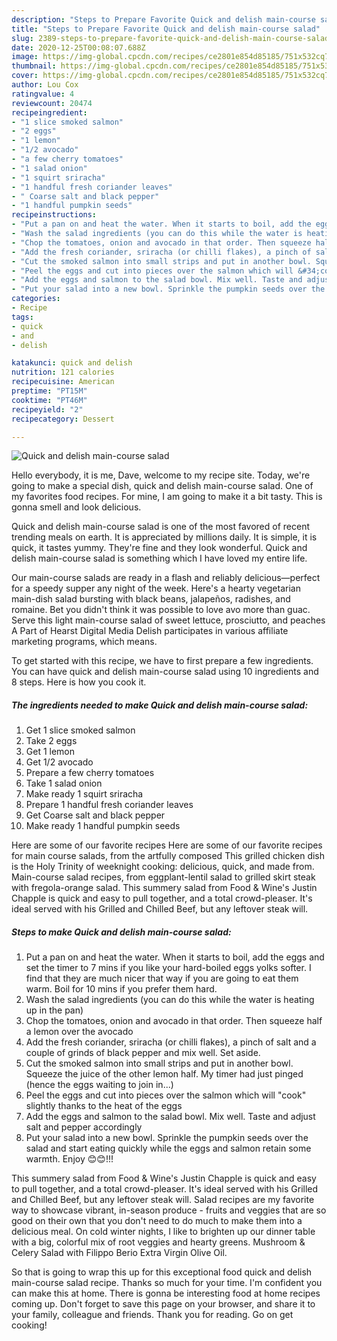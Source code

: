 ```yaml
---
description: "Steps to Prepare Favorite Quick and delish main-course salad"
title: "Steps to Prepare Favorite Quick and delish main-course salad"
slug: 2389-steps-to-prepare-favorite-quick-and-delish-main-course-salad
date: 2020-12-25T00:08:07.688Z
image: https://img-global.cpcdn.com/recipes/ce2801e854d85185/751x532cq70/quick-and-delish-main-course-salad-recipe-main-photo.jpg
thumbnail: https://img-global.cpcdn.com/recipes/ce2801e854d85185/751x532cq70/quick-and-delish-main-course-salad-recipe-main-photo.jpg
cover: https://img-global.cpcdn.com/recipes/ce2801e854d85185/751x532cq70/quick-and-delish-main-course-salad-recipe-main-photo.jpg
author: Lou Cox
ratingvalue: 4
reviewcount: 20474
recipeingredient:
- "1 slice smoked salmon"
- "2 eggs"
- "1 lemon"
- "1/2 avocado"
- "a few cherry tomatoes"
- "1 salad onion"
- "1 squirt sriracha"
- "1 handful fresh coriander leaves"
- " Coarse salt and black pepper"
- "1 handful pumpkin seeds"
recipeinstructions:
- "Put a pan on and heat the water. When it starts to boil, add the eggs and set the timer to 7 mins if you like your hard-boiled eggs yolks softer. I find that they are much nicer that way if you are going to eat them warm. Boil for 10 mins if you prefer them hard."
- "Wash the salad ingredients (you can do this while the water is heating up in the pan)"
- "Chop the tomatoes, onion and avocado in that order. Then squeeze half a lemon over the avocado"
- "Add the fresh coriander, sriracha (or chilli flakes), a pinch of salt and a couple of grinds of black pepper and mix well. Set aside."
- "Cut the smoked salmon into small strips and put in another bowl. Squeeze the juice of the other lemon half. My timer had just pinged (hence the eggs waiting to join in...)"
- "Peel the eggs and cut into pieces over the salmon which will &#34;cook&#34; slightly thanks to the heat of the eggs"
- "Add the eggs and salmon to the salad bowl. Mix well. Taste and adjust salt and pepper accordingly"
- "Put your salad into a new bowl. Sprinkle the pumpkin seeds over the salad and start eating quickly while the eggs and salmon retain some warmth. Enjoy 😊😊!!!"
categories:
- Recipe
tags:
- quick
- and
- delish

katakunci: quick and delish 
nutrition: 121 calories
recipecuisine: American
preptime: "PT15M"
cooktime: "PT46M"
recipeyield: "2"
recipecategory: Dessert

---
```



![Quick and delish main-course salad](https://img-global.cpcdn.com/recipes/ce2801e854d85185/751x532cq70/quick-and-delish-main-course-salad-recipe-main-photo.jpg)

Hello everybody, it is me, Dave, welcome to my recipe site. Today, we're going to make a special dish, quick and delish main-course salad. One of my favorites food recipes. For mine, I am going to make it a bit tasty. This is gonna smell and look delicious.

Quick and delish main-course salad is one of the most favored of recent trending meals on earth. It is appreciated by millions daily. It is simple, it is quick, it tastes yummy. They're fine and they look wonderful. Quick and delish main-course salad is something which I have loved my entire life.

Our main-course salads are ready in a flash and reliably delicious—perfect for a speedy supper any night of the week. Here&#39;s a hearty vegetarian main-dish salad bursting with black beans, jalapeños, radishes, and romaine. Bet you didn&#39;t think it was possible to love avo more than guac. Serve this light main-course salad of sweet lettuce, prosciutto, and peaches A Part of Hearst Digital Media Delish participates in various affiliate marketing programs, which means.


To get started with this recipe, we have to first prepare a few ingredients. You can have quick and delish main-course salad using 10 ingredients and 8 steps. Here is how you cook it.

<!--inarticleads1-->

##### The ingredients needed to make Quick and delish main-course salad:

1. Get 1 slice smoked salmon
1. Take 2 eggs
1. Get 1 lemon
1. Get 1/2 avocado
1. Prepare a few cherry tomatoes
1. Take 1 salad onion
1. Make ready 1 squirt sriracha
1. Prepare 1 handful fresh coriander leaves
1. Get  Coarse salt and black pepper
1. Make ready 1 handful pumpkin seeds


Here are some of our favorite recipes Here are some of our favorite recipes for main course salads, from the artfully composed This grilled chicken dish is the Holy Trinity of weeknight cooking: delicious, quick, and made from. Main-course salad recipes, from eggplant-lentil salad to grilled skirt steak with fregola-orange salad. This summery salad from Food &amp; Wine&#39;s Justin Chapple is quick and easy to pull together, and a total crowd-pleaser. It&#39;s ideal served with his Grilled and Chilled Beef, but any leftover steak will. 

<!--inarticleads2-->

##### Steps to make Quick and delish main-course salad:

1. Put a pan on and heat the water. When it starts to boil, add the eggs and set the timer to 7 mins if you like your hard-boiled eggs yolks softer. I find that they are much nicer that way if you are going to eat them warm. Boil for 10 mins if you prefer them hard.
1. Wash the salad ingredients (you can do this while the water is heating up in the pan)
1. Chop the tomatoes, onion and avocado in that order. Then squeeze half a lemon over the avocado
1. Add the fresh coriander, sriracha (or chilli flakes), a pinch of salt and a couple of grinds of black pepper and mix well. Set aside.
1. Cut the smoked salmon into small strips and put in another bowl. Squeeze the juice of the other lemon half. My timer had just pinged (hence the eggs waiting to join in...)
1. Peel the eggs and cut into pieces over the salmon which will &#34;cook&#34; slightly thanks to the heat of the eggs
1. Add the eggs and salmon to the salad bowl. Mix well. Taste and adjust salt and pepper accordingly
1. Put your salad into a new bowl. Sprinkle the pumpkin seeds over the salad and start eating quickly while the eggs and salmon retain some warmth. Enjoy 😊😊!!!


This summery salad from Food &amp; Wine&#39;s Justin Chapple is quick and easy to pull together, and a total crowd-pleaser. It&#39;s ideal served with his Grilled and Chilled Beef, but any leftover steak will. Salad recipes are my favorite way to showcase vibrant, in-season produce - fruits and veggies that are so good on their own that you don&#39;t need to do much to make them into a delicious meal. On cold winter nights, I like to brighten up our dinner table with a big, colorful mix of root veggies and hearty greens. Mushroom &amp; Celery Salad with Filippo Berio Extra Virgin Olive Oil. 

So that is going to wrap this up for this exceptional food quick and delish main-course salad recipe. Thanks so much for your time. I'm confident you can make this at home. There is gonna be interesting food at home recipes coming up. Don't forget to save this page on your browser, and share it to your family, colleague and friends. Thank you for reading. Go on get cooking!
